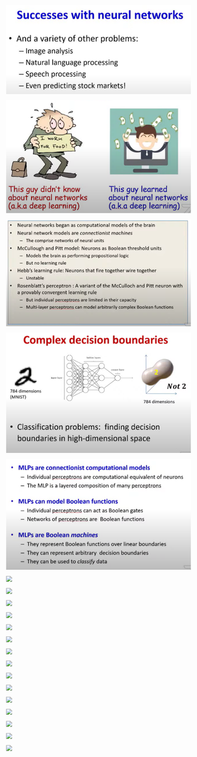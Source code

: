 #

##

![](files/2-00.png)

![](files/2-01.png)

![](files/2-02.png)

![](files/2-03.png)

![](files/2-04.png)

![](files/2-05.png)

![](files/2-06.png)

![](files/2-07.png)

![](files/2-08.png)

![](files/2-09.png)

![](files/2-10.png)

![](files/2-11.png)

![](files/2-12.png)

![](files/2-13.png)

![](files/2-14.png)

![](files/2-15.png)

![](files/2-16.png)

![](files/2-17.png)

![](files/2-18.png)

![](files/2-19.png)
